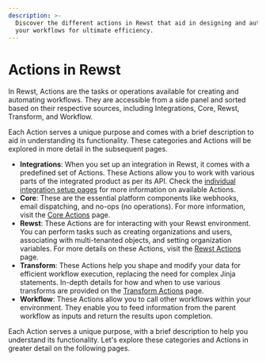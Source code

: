 ```yaml
---
description: >-
  Discover the different actions in Rewst that aid in designing and automating
  your workflows for ultimate efficiency.
---
```


# Actions in Rewst

In Rewst, Actions are the tasks or operations available for creating and automating workflows. They are accessible from a side panel and sorted based on their respective sources, including Integrations, Core, Rewst, Transform, and Workflow.

Each Action serves a unique purpose and comes with a brief description to aid in understanding its functionality. These categories and Actions will be explored in more detail in the subsequent pages.

* **Integrations**: When you set up an integration in Rewst, it comes with a predefined set of Actions. These Actions allow you to work with various parts of the integrated product as per its API. Check the [individual integration setup pages](../../integrations/) for more information on available Actions.
* **Core**: These are the essential platform components like webhooks, email dispatching, and no-ops (no operations). For more information, visit the [Core Actions](core-actions.md) page.
* **Rewst**: These Actions are for interacting with your Rewst environment. You can perform tasks such as creating organizations and users, associating with multi-tenanted objects, and setting organization variables. For more details on these Actions, visit the [Rewst Actions](rewst-actions/) page.
* **Transform**: These Actions help you shape and modify your data for efficient workflow execution, replacing the need for complex Jinja statements. In-depth details for how and when to use various transforms are provided on the [Transform Actions](transform-actions/) page.
* **Workflow**: These Actions allow you to call other workflows within your environment. They enable you to feed information from the parent workflow as inputs and return the results upon completion.

Each Action serves a unique purpose, with a brief description to help you understand its functionality. Let's explore these categories and Actions in greater detail on the following pages.
